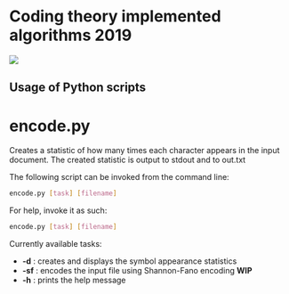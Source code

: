 # Coding theory implemented algorithms 2019

![](https://github.com/andraspatka/Coding_theory/workflows/Encode%20CLI%20Project/badge.svg)

## Usage of Python scripts

# encode.py

Creates a statistic of how many times each character appears in the input document. The created statistic is output to stdout and to out.txt

The following script can be invoked from the command line:

```bash
encode.py [task] [filename]
```

For help, invoke it as such:

```bash
encode.py [task] [filename]
```

Currently available tasks:
 - **-d** : creates and displays the symbol appearance statistics
 - **-sf** : encodes the input file using Shannon-Fano encoding **WIP**
 - **-h** :  prints the help message
